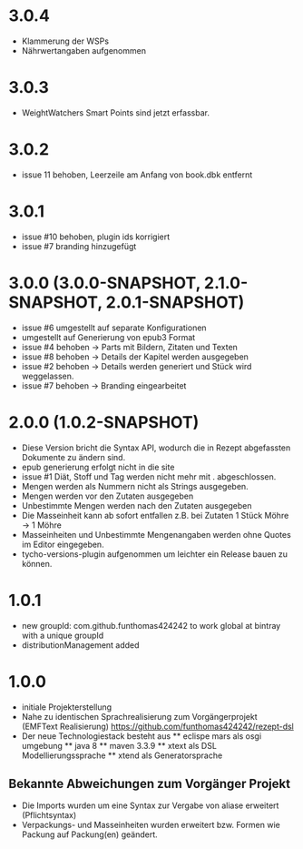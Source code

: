 # 3.0.4

* Klammerung der WSPs
* Nährwertangaben aufgenommen 

# 3.0.3

* WeightWatchers Smart Points sind jetzt erfassbar.

# 3.0.2

* issue 11 behoben, Leerzeile am Anfang von book.dbk entfernt 

# 3.0.1 

* issue #10 behoben, plugin ids korrigiert
* issue #7 branding hinzugefügt

# 3.0.0 (3.0.0-SNAPSHOT, 2.1.0-SNAPSHOT, 2.0.1-SNAPSHOT)

* issue #6 umgestellt auf separate Konfigurationen
* umgestellt auf Generierung von epub3 Format
* issue #4 behoben -> Parts mit Bildern, Zitaten und Texten
* issue #8 behoben -> Details der Kapitel werden ausgegeben
* issue #2 behoben -> Details werden generiert und Stück wird weggelassen.
* issue #7 behoben -> Branding eingearbeitet



# 2.0.0 (1.0.2-SNAPSHOT)

* Diese Version bricht die Syntax API, wodurch die in Rezept abgefassten Dokumente zu ändern sind.
* epub generierung erfolgt nicht in die site
* issue #1 Diät, Stoff und Tag werden nicht mehr mit . abgeschlossen.
* Mengen werden als Nummern nicht als Strings ausgegeben.
* Mengen werden vor den Zutaten ausgegeben
* Unbestimmte Mengen werden nach den Zutaten ausgegeben
* Die Masseinheit kann ab sofort entfallen z.B. bei Zutaten 1 Stück Möhre -> 1 Möhre
* Masseinheiten und Unbestimmte Mengenangaben werden ohne Quotes im Editor eingegeben.
* tycho-versions-plugin aufgenommen um leichter ein Release bauen zu können.

# 1.0.1

* new groupId: com.github.funthomas424242
  to work global at bintray with a unique groupId
* distributionManagement added

# 1.0.0

* initiale Projekterstellung
* Nahe zu identischen Sprachrealisierung zum Vorgängerprojekt (EMFText Realisierung)
  https://github.com/funthomas424242/rezept-dsl
* Der neue Technologiestack besteht aus 
  ** eclispe mars als osgi umgebung
  ** java 8
  ** maven 3.3.9
  ** xtext als DSL Modellierungssprache
  ** xtend als Generatorsprache
  
## Bekannte Abweichungen zum Vorgänger Projekt 

* Die Imports wurden um eine Syntax zur Vergabe von aliase erweitert (Pflichtsyntax)
* Verpackungs- und Masseinheiten wurden erweitert bzw. Formen wie Packung auf Packung(en) geändert.
